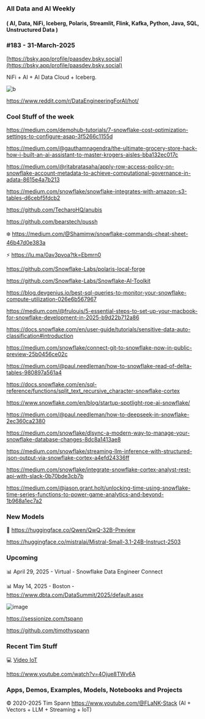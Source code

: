 ###  All Data and AI Weekly 
#### ( AI, Data, NiFi, Iceberg, Polaris, Streamlit, Flink, Kafka, Python, Java, SQL, Unstructured Data )  
### #183 - 31-March-2025

[https://bsky.app/profile/paasdev.bsky.social](https://bsky.app/profile/paasdev.bsky.social)

NiFi + AI + AI Data Cloud + Iceberg.


![b](https://images.credential.net/badge/tiny/g6fomszs_1741624330730_badge.png)


https://www.reddit.com/r/DataEngineeringForAI/hot/



### Cool Stuff of the week

https://medium.com/demohub-tutorials/7-snowflake-cost-optimization-settings-to-configure-asap-3f5266c1155d

https://medium.com/@gauthamnagendra/the-ultimate-grocery-store-hack-how-i-built-an-ai-assistant-to-master-krogers-aisles-bba132ec017c

https://medium.com/@ritabratasaha/apply-row-access-policy-on-snowflake-account-metadata-to-achieve-computational-governance-in-adata-8615e4a7b213

https://medium.com/snowflake/snowflake-integrates-with-amazon-s3-tables-d6cebf5fdcb2

https://github.com/TecharoHQ/anubis

https://github.com/bearstech/pussh

❄️ https://medium.com/@Shamimw/snowflake-commands-cheat-sheet-46b47d0e383a

⚡️ https://lu.ma/0av3pvoa?tk=Ebmrn0

https://github.com/Snowflake-Labs/polaris-local-forge

https://github.com/Snowflake-Labs/Snowflake-AI-Toolkit

https://blog.devgenius.io/best-sql-queries-to-monitor-your-snowflake-compute-utilization-026e6b567967

https://medium.com/@frulouis/5-essential-steps-to-set-up-your-macbook-for-snowflake-development-in-2025-b9d22b712a86

https://docs.snowflake.com/en/user-guide/tutorials/sensitive-data-auto-classification#introduction

https://medium.com/snowflake/connect-git-to-snowflake-now-in-public-preview-25b0456ce02c

https://medium.com/@paul.needleman/how-to-snowflake-read-of-delta-tables-980897a561a4

https://docs.snowflake.com/en/sql-reference/functions/split_text_recursive_character-snowflake-cortex

https://www.snowflake.com/en/blog/startup-spotlight-roe-ai-snowflake/

https://medium.com/@paul.needleman/how-to-deepseek-in-snowflake-2ec360ca2380

https://medium.com/snowflake/dlsync-a-modern-way-to-manage-your-snowflake-database-changes-8dc8a1413ae8

https://medium.com/snowflake/streaming-llm-inference-with-structured-json-output-via-snowflake-cortex-a4efd24336ff

https://medium.com/snowflake/integrate-snowflake-cortex-analyst-rest-api-with-slack-0b70bde3cb7b

https://medium.com/@jason.grant.holt/unlocking-time-using-snowflake-time-series-functions-to-power-game-analytics-and-beyond-1b968a1ec7a2



### New Models

🚀 https://huggingface.co/Qwen/QwQ-32B-Preview

https://huggingface.co/mistralai/Mistral-Small-3.1-24B-Instruct-2503


### Upcoming



📊 April 29, 2025 - Virtual - Snowflake Data Engineer Connect

📊 May 14, 2025 - Boston - https://www.dbta.com/DataSummit/2025/default.aspx

![image](https://github.com/user-attachments/assets/4d9314a0-92a9-4d77-bafd-668347f8e913)


https://sessionize.com/tspann

https://github.com/timothyspann


### Recent Tim Stuff

💻  [Video IoT](https://www.youtube.com/watch?v=Vgr1wnzxxB8&t=17s)<br/>

https://www.youtube.com/watch?v=4Ojue8TWv6A


### Apps, Demos, Examples, Models, Notebooks and Projects

&copy; 2020-2025 Tim Spann  https://www.youtube.com/@FLaNK-Stack
(AI +  Vectors + LLM + Streaming + IoT)  

